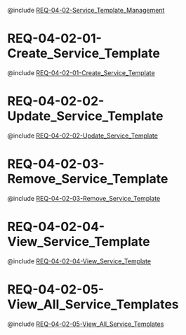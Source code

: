 <!--
    ATTENTION: This file was generated via gradle!
               Do NOT manually edit this file! Any such changes will be overwritten!
-->

@include [REQ-04-02-Service_Template_Management](REQ-04-02-Service_Template_Management.md)

# REQ-04-02-01-Create_Service_Template

@include [REQ-04-02-01-Create_Service_Template](REQ-04-02-01-Create_Service_Template.md)

# REQ-04-02-02-Update_Service_Template

@include [REQ-04-02-02-Update_Service_Template](REQ-04-02-02-Update_Service_Template.md)

# REQ-04-02-03-Remove_Service_Template

@include [REQ-04-02-03-Remove_Service_Template](REQ-04-02-03-Remove_Service_Template.md)

# REQ-04-02-04-View_Service_Template

@include [REQ-04-02-04-View_Service_Template](REQ-04-02-04-View_Service_Template.md)

# REQ-04-02-05-View_All_Service_Templates

@include [REQ-04-02-05-View_All_Service_Templates](REQ-04-02-05-View_All_Service_Templates.md)
